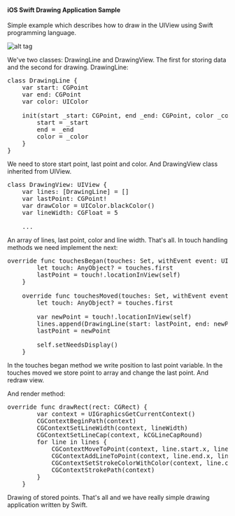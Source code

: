 <h4>iOS Swift Drawing Application Sample</h4>

Simple example which describes how to draw in the UIView using Swift programming language.

![alt tag](https://raw.github.com/maximbilan/ios_swift_drawing_app/master/img/img1.png)

We've two classes: DrawingLine and DrawingView. The first for storing data and the second for drawing.
DrawingLine:

<pre>
class DrawingLine {
	var start: CGPoint
	var end: CGPoint
	var color: UIColor
	
	init(start _start: CGPoint, end _end: CGPoint, color _color: UIColor!) {
		start = _start
		end = _end
		color = _color
	}
}
</pre>

We need to store start point, last point and color.
And DrawingView class inherited from UIView.

<pre>
class DrawingView: UIView {
	var lines: [DrawingLine] = []
	var lastPoint: CGPoint!
	var drawColor = UIColor.blackColor()
	var lineWidth: CGFloat = 5
	
	...
</pre>

An array of lines, last point, color and line width. That's all.
In touch handling methods we need implement the next:

<pre>
override func touchesBegan(touches: Set<NSObject>, withEvent event: UIEvent) {
		let touch: AnyObject? = touches.first
		lastPoint = touch!.locationInView(self)
	}
	
	override func touchesMoved(touches: Set<NSObject>, withEvent event: UIEvent) {
		let touch: AnyObject? = touches.first
		
		var newPoint = touch!.locationInView(self)
		lines.append(DrawingLine(start: lastPoint, end: newPoint, color: drawColor))
		lastPoint = newPoint
		
		self.setNeedsDisplay()
	}
</pre>

In the touches began method we write position to last point variable.
In the touches moved we store point to array and change the last point. And redraw view.

And render method:

<pre>
override func drawRect(rect: CGRect) {
		var context = UIGraphicsGetCurrentContext()
		CGContextBeginPath(context)
		CGContextSetLineWidth(context, lineWidth)
		CGContextSetLineCap(context, kCGLineCapRound)
		for line in lines {
			CGContextMoveToPoint(context, line.start.x, line.start.y)
			CGContextAddLineToPoint(context, line.end.x, line.end.y)
			CGContextSetStrokeColorWithColor(context, line.color.CGColor)
			CGContextStrokePath(context)
		}
	}
</pre>

Drawing of stored points.
That's all and we have really simple drawing application written by Swift.
